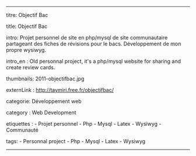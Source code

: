 ---

titre: Objectif Bac

title: Objectif Bac

intro: Projet personnel de site en php/mysql de site communautaire partageant des fiches de révisions pour le bacs. Développement de mon propre wysiwyg.

intro_en : Old personnal project, it's a php/mysql website for sharing and create review cards.

thumbnails: 2011-objectifbac.jpg

externLink : http://taymiri.free.fr/objectifbac/

categorie: Développement web 

category : Web Development

etiquettes :
    - Projet personnel
    - Php
    - Mysql
    - Latex
    - Wysiwyg
    - Communauté

tags:
    - Personnal project
    - Php
    - Mysql
    - Latex
    - Wysiwyg

---